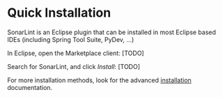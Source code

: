 # Quick Installation

SonarLint is an Eclipse plugin that can be installed in most Eclipse based IDEs (including Spring Tool Suite, PyDev, ...)

In Eclipse, open the Marketplace client:
[TODO]

Search for SonarLint, and click _Install_:
[TODO]


For more installation methods, look for the advanced [installation](Installation) documentation.